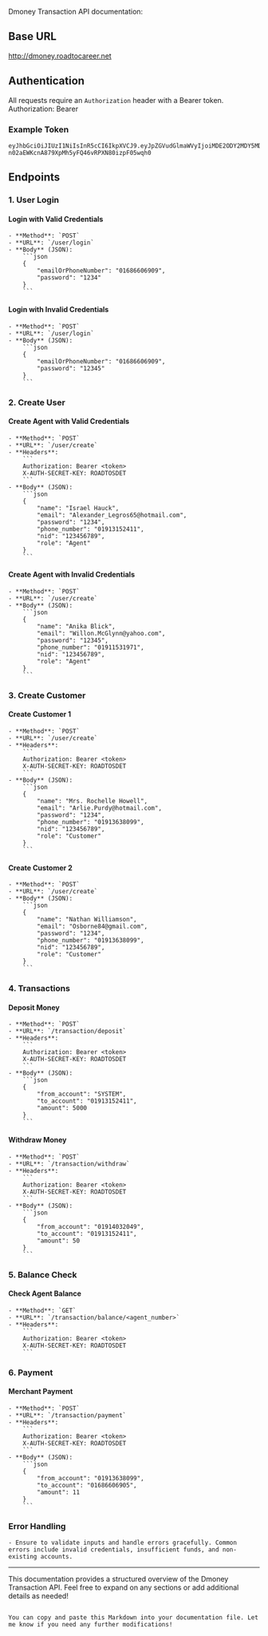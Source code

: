 Dmoney Transaction API documentation:

## Base URL
http://dmoney.roadtocareer.net


## Authentication
All requests require an `Authorization` header with a Bearer token.
Authorization: Bearer <token>

### Example Token
```
eyJhbGciOiJIUzI1NiIsInR5cCI6IkpXVCJ9.eyJpZGVudGlmaWVyIjoiMDE2ODY2MDY5MDkiLCJwYXNzd29yZCI6IjEyMzQiLCJpYXQiOjE3MDEzMzIxMjMsImV4cCI6MTcwMTMzNTcyM30.VT-n02aEWKcnA879XpMh5yFQ46vRPXN80izpF05wqh0
```

## Endpoints

### 1. User Login

#### **Login with Valid Credentials**
```
- **Method**: `POST`
- **URL**: `/user/login`
- **Body** (JSON):
    ```json
    {
        "emailOrPhoneNumber": "01686606909",
        "password": "1234"
    }
    ```
```

#### **Login with Invalid Credentials**
```
- **Method**: `POST`
- **URL**: `/user/login`
- **Body** (JSON):
    ```json
    {
        "emailOrPhoneNumber": "01686606909",
        "password": "12345"
    }
    ```
```
### 2. Create User

#### **Create Agent with Valid Credentials**
```
- **Method**: `POST`
- **URL**: `/user/create`
- **Headers**:
    ```
    Authorization: Bearer <token>
    X-AUTH-SECRET-KEY: ROADTOSDET
    ```
- **Body** (JSON):
    ```json
    {
        "name": "Israel Hauck",
        "email": "Alexander_Legros65@hotmail.com",
        "password": "1234",
        "phone_number": "01913152411",
        "nid": "123456789",
        "role": "Agent"
    }
    ```
```
#### **Create Agent with Invalid Credentials**
```
- **Method**: `POST`
- **URL**: `/user/create`
- **Body** (JSON):
    ```json
    {
        "name": "Anika Blick",
        "email": "Willon.McGlynn@yahoo.com",
        "password": "12345",
        "phone_number": "01911531971",
        "nid": "123456789",
        "role": "Agent"
    }
    ```
```
### 3. Create Customer

#### **Create Customer 1**
```
- **Method**: `POST`
- **URL**: `/user/create`
- **Headers**:
    ```
    Authorization: Bearer <token>
    X-AUTH-SECRET-KEY: ROADTOSDET
    ```
- **Body** (JSON):
    ```json
    {
        "name": "Mrs. Rochelle Howell",
        "email": "Arlie.Purdy@hotmail.com",
        "password": "1234",
        "phone_number": "01913638099",
        "nid": "123456789",
        "role": "Customer"
    }
    ```
```
#### **Create Customer 2**
```
- **Method**: `POST`
- **URL**: `/user/create`
- **Body** (JSON):
    ```json
    {
        "name": "Nathan Williamson",
        "email": "Osborne84@gmail.com",
        "password": "1234",
        "phone_number": "01913638099",
        "nid": "123456789",
        "role": "Customer"
    }
    ```
```
### 4. Transactions

#### **Deposit Money**
```
- **Method**: `POST`
- **URL**: `/transaction/deposit`
- **Headers**:
    ```
    Authorization: Bearer <token>
    X-AUTH-SECRET-KEY: ROADTOSDET
    ```
- **Body** (JSON):
    ```json
    {
        "from_account": "SYSTEM",
        "to_account": "01913152411",
        "amount": 5000
    }
    ```
```
#### **Withdraw Money**
```
- **Method**: `POST`
- **URL**: `/transaction/withdraw`
- **Headers**:
    ```
    Authorization: Bearer <token>
    X-AUTH-SECRET-KEY: ROADTOSDET
    ```
- **Body** (JSON):
    ```json
    {
        "from_account": "01914032049",
        "to_account": "01913152411",
        "amount": 50
    }
    ```
```
### 5. Balance Check

#### **Check Agent Balance**
```
- **Method**: `GET`
- **URL**: `/transaction/balance/<agent_number>`
- **Headers**:
    ```
    Authorization: Bearer <token>
    X-AUTH-SECRET-KEY: ROADTOSDET
    ```
```
### 6. Payment

#### **Merchant Payment**
```
- **Method**: `POST`
- **URL**: `/transaction/payment`
- **Headers**:
    ```
    Authorization: Bearer <token>
    X-AUTH-SECRET-KEY: ROADTOSDET
    ```
- **Body** (JSON):
    ```json
    {
        "from_account": "01913638099",
        "to_account": "01686606905",
        "amount": 11
    }
    ```
```
### Error Handling
```
- Ensure to validate inputs and handle errors gracefully. Common errors include invalid credentials, insufficient funds, and non-existing accounts.
```

---

This documentation provides a structured overview of the Dmoney Transaction API. Feel free to expand on any sections or add additional details as needed!
``` 

You can copy and paste this Markdown into your documentation file. Let me know if you need any further modifications!
